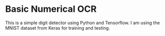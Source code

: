 # Basic Numerical OCR

This is a simple digit detector using Python and Tensorflow.
I am using the MNIST dataset from Keras for training and testing.
